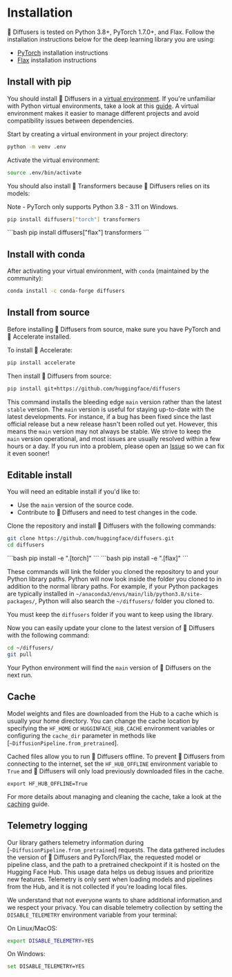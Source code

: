 <!--Copyright 2023 The HuggingFace Team. All rights reserved.

Licensed under the Apache License, Version 2.0 (the "License"); you may not use this file except in compliance with
the License. You may obtain a copy of the License at

http://www.apache.org/licenses/LICENSE-2.0

Unless required by applicable law or agreed to in writing, software distributed under the License is distributed on
an "AS IS" BASIS, WITHOUT WARRANTIES OR CONDITIONS OF ANY KIND, either express or implied. See the License for the
specific language governing permissions and limitations under the License.
-->

# Installation

🤗 Diffusers is tested on Python 3.8+, PyTorch 1.7.0+, and Flax. Follow the installation instructions below for the deep learning library you are using:

- [PyTorch](https://pytorch.org/get-started/locally/) installation instructions
- [Flax](https://flax.readthedocs.io/en/latest/) installation instructions

## Install with pip

You should install 🤗 Diffusers in a [virtual environment](https://docs.python.org/3/library/venv.html).
If you're unfamiliar with Python virtual environments, take a look at this [guide](https://packaging.python.org/guides/installing-using-pip-and-virtual-environments/).
A virtual environment makes it easier to manage different projects and avoid compatibility issues between dependencies.

Start by creating a virtual environment in your project directory:

```bash
python -m venv .env
```

Activate the virtual environment:

```bash
source .env/bin/activate
```

You should also install 🤗 Transformers because 🤗 Diffusers relies on its models:

Note - PyTorch only supports Python 3.8 - 3.11 on Windows.
<frameworkcontent>
<pt>
```bash
pip install diffusers["torch"] transformers
```
</pt>
<jax>
```bash
pip install diffusers["flax"] transformers
```
</jax>
</frameworkcontent>

## Install with conda

After activating your virtual environment, with `conda` (maintained by the community):

```bash
conda install -c conda-forge diffusers
```

## Install from source

Before installing 🤗 Diffusers from source, make sure you have PyTorch and 🤗 Accelerate installed.

To install 🤗 Accelerate:

```bash
pip install accelerate
```

Then install 🤗 Diffusers from source:

```bash
pip install git+https://github.com/huggingface/diffusers
```

This command installs the bleeding edge `main` version rather than the latest `stable` version.
The `main` version is useful for staying up-to-date with the latest developments.
For instance, if a bug has been fixed since the last official release but a new release hasn't been rolled out yet.
However, this means the `main` version may not always be stable.
We strive to keep the `main` version operational, and most issues are usually resolved within a few hours or a day.
If you run into a problem, please open an [Issue](https://github.com/huggingface/diffusers/issues/new/choose) so we can fix it even sooner!

## Editable install

You will need an editable install if you'd like to:

* Use the `main` version of the source code.
* Contribute to 🤗 Diffusers and need to test changes in the code.

Clone the repository and install 🤗 Diffusers with the following commands:

```bash
git clone https://github.com/huggingface/diffusers.git
cd diffusers
```

<frameworkcontent>
<pt>
```bash
pip install -e ".[torch]"
```
</pt>
<jax>
```bash
pip install -e ".[flax]"
```
</jax>
</frameworkcontent>

These commands will link the folder you cloned the repository to and your Python library paths.
Python will now look inside the folder you cloned to in addition to the normal library paths.
For example, if your Python packages are typically installed in `~/anaconda3/envs/main/lib/python3.8/site-packages/`, Python will also search the `~/diffusers/` folder you cloned to.

<Tip warning={true}>

You must keep the `diffusers` folder if you want to keep using the library.

</Tip>

Now you can easily update your clone to the latest version of 🤗 Diffusers with the following command:

```bash
cd ~/diffusers/
git pull
```

Your Python environment will find the `main` version of 🤗 Diffusers on the next run.

## Cache

Model weights and files are downloaded from the Hub to a cache which is usually your home directory. You can change the cache location by specifying the `HF_HOME` or `HUGGINFACE_HUB_CACHE` environment variables or configuring the `cache_dir` parameter in methods like [`~DiffusionPipeline.from_pretrained`].

Cached files allow you to run 🤗 Diffusers offline. To prevent 🤗 Diffusers from connecting to the internet, set the `HF_HUB_OFFLINE` environment variable to `True` and 🤗 Diffusers will only load previously downloaded files in the cache.

```shell
export HF_HUB_OFFLINE=True
```

For more details about managing and cleaning the cache, take a look at the [caching](https://huggingface.co/docs/huggingface_hub/guides/manage-cache) guide.

## Telemetry logging

Our library gathers telemetry information during [`~DiffusionPipeline.from_pretrained`] requests.
The data gathered includes the version of 🤗 Diffusers and PyTorch/Flax, the requested model or pipeline class,
and the path to a pretrained checkpoint if it is hosted on the Hugging Face Hub.
This usage data helps us debug issues and prioritize new features.
Telemetry is only sent when loading models and pipelines from the Hub,
and it is not collected if you're loading local files.

We understand that not everyone wants to share additional information,and we respect your privacy.
You can disable telemetry collection by setting the `DISABLE_TELEMETRY` environment variable from your terminal:

On Linux/MacOS:
```bash
export DISABLE_TELEMETRY=YES
```

On Windows:
```bash
set DISABLE_TELEMETRY=YES
```

